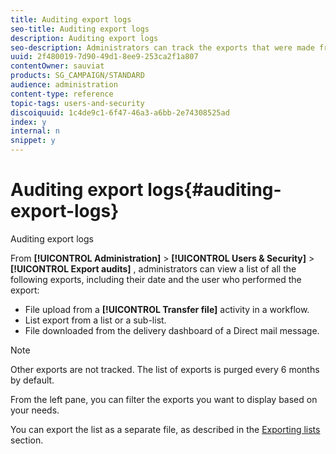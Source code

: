 ```yaml
---
title: Auditing export logs
seo-title: Auditing export logs
description: Auditing export logs
seo-description: Administrators can track the exports that were made from Adobe Campaign.
uuid: 2f480019-7d90-49d1-8ee9-253ca2f1a807
contentOwner: sauviat
products: SG_CAMPAIGN/STANDARD
audience: administration
content-type: reference
topic-tags: users-and-security
discoiquuid: 1c4de9c1-6f47-46a3-a6bb-2e74308525ad
index: y
internal: n
snippet: y
---
```


# Auditing export logs{#auditing-export-logs}

Auditing export logs

From **[!UICONTROL Administration]** > **[!UICONTROL Users & Security]** > **[!UICONTROL Export audits]** , administrators can view a list of all the following exports, including their date and the user who performed the export:

* File upload from a **[!UICONTROL Transfer file]** activity in a workflow.
* List export from a list or a sub-list.
* File downloaded from the delivery dashboard of a Direct mail message.

>[!NOTE]
>
>Other exports are not tracked. The list of exports is purged every 6 months by default.

From the left pane, you can filter the exports you want to display based on your needs.

You can export the list as a separate file, as described in the [Exporting lists](../../automating/using/exporting-lists.md) section.
